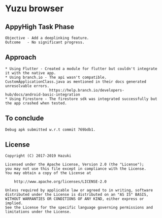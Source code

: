 # Yuzu browser
## AppyHigh Task Phase
    Objective - Add a deeplinking feature.
    Outcome   - No significant progress.
## Approach 
    * Using Flutter - Created a module for flutter but couldn't integrate it with the native app.
    * Using branch.io - The api wasn't compatible. CustomApplicationClass.java as mentioned in their docs generated unresolvable errors.
                        https://help.branch.io/developers-hub/docs/android-basic-integration
    * Using Firestore - The firestore sdk was integrated successfully but the app crashed when tested.
 ## To conclude
    Debug apk submitted w.r.t commit 769bdb1. 

## License
    Copyright (C) 2017-2019 Hazuki

    Licensed under the Apache License, Version 2.0 (the "License");
    you may not use this file except in compliance with the License.
    You may obtain a copy of the License at

        http://www.apache.org/licenses/LICENSE-2.0

    Unless required by applicable law or agreed to in writing, software
    distributed under the License is distributed on an "AS IS" BASIS,
    WITHOUT WARRANTIES OR CONDITIONS OF ANY KIND, either express or implied.
    See the License for the specific language governing permissions and
    limitations under the License.
